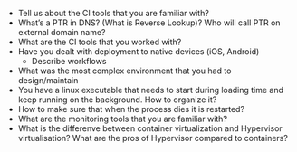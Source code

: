  - Tell us about the CI tools that you are familiar with?
 - What’s a PTR in DNS? (What is Reverse Lookup)? Who will call PTR on external domain name?
 - What are the CI tools that you worked with?
 - Have you dealt with deployment to native devices (iOS, Android)
 	- Describe workflows
- What was the most complex environment that you had to design/maintain
- You have a linux executable that needs to start during loading time and keep running on the background. How to organize it?
- How to make sure that when the process dies it is restarted?
- What are the monitoring tools that you are familiar with?
- What is the differenve between container virtualization and Hypervisor virtualisation? What are the pros of Hypervisor compared to containers?


